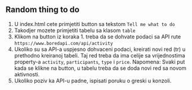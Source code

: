 ## Random thing to do
1. U index.html cete primjetiti button sa tekstom `Tell me what to do`
2. Takodjer mozete primjetiti tabelu sa klasom `table`
3. Klikom na button iz koraka 1. treba da se dohvate podaci sa API rute `https://www.boredapi.com/api/activity`
4. Ukoliko su sa API-a uspjesno dohvaceni podaci, kreirati novi red (tr) u prethodno kreiranoj tabeli. Taj red treba da ima celije sa vrijednostima property-a `activity`, `participants`, `type` i `price`. 
Napomena: Svaki put kada se klikne na button, u tabelu treba da se doda novi red sa novom aktivnosti.
1. Ukoliko poziv ka API-u padne, ispisati poruku o greski u konzoli.
